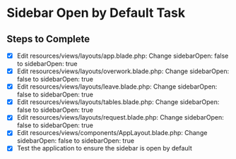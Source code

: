# Sidebar Open by Default Task

## Steps to Complete

- [x] Edit resources/views/layouts/app.blade.php: Change sidebarOpen: false to sidebarOpen: true
- [x] Edit resources/views/layouts/overwork.blade.php: Change sidebarOpen: false to sidebarOpen: true
- [x] Edit resources/views/layouts/leave.blade.php: Change sidebarOpen: false to sidebarOpen: true
- [x] Edit resources/views/layouts/tables.blade.php: Change sidebarOpen: false to sidebarOpen: true
- [x] Edit resources/views/layouts/request.blade.php: Change sidebarOpen: false to sidebarOpen: true
- [x] Edit resources/views/components/AppLayout.blade.php: Change sidebarOpen: false to sidebarOpen: true
- [x] Test the application to ensure the sidebar is open by default
